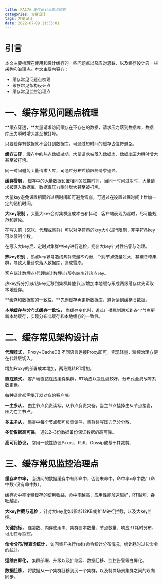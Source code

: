 ```yaml
---
title: FA17# 缓存设计治理点梳理
categories: 方案设计
tags: 方案设计
date: 2022-07-09 11:55:01
---
```




# 引言

本文主要梳理在使用和设计缓存的一些问题点以及应对思路，以及缓存设计的一些架构和治理点。本文主要内容有：

* 缓存常见问题点梳理
* 缓存常见架构设计点
* 缓存常见监控治理点





# 一、缓存常见问题点梳理



**缓存穿透，**大量请求访问缓存在不存在的数据，请求压力落到数据库，数据库压力瞬时增大甚至被打垮。



只要缓存有数据就不会打到数据库，可通过短时间的缓存占位符避免。



**缓存击穿**，缓存中的热点数据过期，大量请求被落入数据库，数据库压力瞬时增大甚至被打垮。



同一时间避免大量请求入库，可通过分布式锁限制请求通过。



**缓存雪崩，** 缓存中的大量数据设置相同的过期时间，当同一时间过期时，大量请求被落入数据库，数据库压力瞬时增大甚至被打垮。



大量key避免设置相同的过期时间即可避免雪崩，可通过在设置过期时间上增加一定的随机时间。



**大key限制** ，大量大key会对集群造成冲击和抖动，客户端表现为超时，尽可能规范和避免。



在写入前（SDK、代理或集群）可以对字符串的key大小进行限制，非字符串key可以限制个数。



在写入大key后，定时对集群中key进行巡检，捞出大key针对性告警与治理。



**热key识别** ，热点key容易造成集群流量不均衡，个别节点流量过大，甚至击垮集群，导致大量请求落入数据库，造成雪崩。



客户端计数埋点/代理端计数埋点/服务端统计热点key。



热key拆分打散/热key迁移到集群其他节点/增加本地缓存形成两级缓存优先读取本地缓存。



**缓存和数据库的一致性，**先删缓存再更新数据库，避免读到缓存旧数据。



**本地缓存与分布式缓存一致性，** 当缓存变化时，通过广播机制通知到各个节点更新本地缓存，实现分布式缓存和本地缓存的一致性。





# 二、缓存常见架构设计点



**代理模式，** Proxy+CacheDB 不同语言连接Proxy即可，实现轻量，监控治理方便在代理层切入。



增加Proxy的部署成本增加，两级跳转RT增加。



**直连模式，** 客户端直接连接缓存集群，RT响应以及性能较好，分布式全局故障系数更低。



每种语言都需要开发对应的客户端。



**一主多从，** 由主节点负责读写，从节点负责灾备，当主节点挂掉由从节点接管，压力在主节点。



**多主多从，** 集群中每个节点都可负责读写，集群读写压力充分分散。



**多份数据高可靠，** 通过2~3份数据备份保证数据的高可靠。



**高可用协议，** 常用一致性协议Paxos、Raft、Gossip或基于其裁剪。





# 三、缓存常见监控治理点



**缓存命中率，** 当访问的数据缓存中有即命中，否则未命中，命中率=命中数/（命中数+没有命中数）。



缓存命中率衡量缓存的使用收益，命中率越高，应用性能加速越好，RT越短、吞吐越高。



**大key拦截与巡检** ，针对大key比如超过512KB或者1M进行拦截，以及大key监控。



**关键指标，** 连接数、内存使用率、集群副本数量、节点数量、响应RT耗时分布、可用性等监控。



**命令分布/慢查询统计，** 访问集群执行redis命令统计分布情况，统计耗时过长命令的统计。



**运维白屏化，** 集群部署、升级以及扩缩容、数据迁移、监控告警等白屏化。



**数据迁移，** 将数据从一个集群迁移到另一个集群，以及特殊场景集群之间的双向同步。




